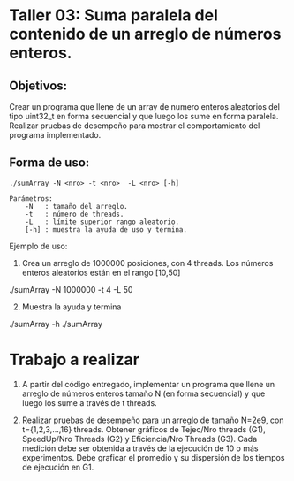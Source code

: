# Taller 03: Suma paralela del contenido de un arreglo de números enteros.

## Objetivos:

Crear un programa que llene de un array de numero enteros aleatorios del tipo uint32_t en forma secuencial y que luego los sume en forma paralela. Realizar pruebas de desempeño para mostrar el comportamiento del programa implementado.

## Forma de uso:
```
./sumArray -N <nro> -t <nro>  -L <nro> [-h]

Parámetros:
	-N   : tamaño del arreglo.
	-t   : número de threads.
	-L   : límite superior rango aleatorio.
	[-h] : muestra la ayuda de uso y termina.
``` 
Ejemplo de uso:

1) Crea un arreglo de 1000000 posiciones, con 4 threads. 
   Los números enteros aleatorios están en el rango [10,50]

./sumArray -N 1000000 -t 4 -L 50

2) Muestra la ayuda y termina

./sumArray -h
./sumArray


Trabajo a realizar
==================
1) A partir del código entregado, implementar un programa que llene un arreglo de números enteros tamaño N (en forma secuencial) y que luego los sume a través de t threads.
   
2) Realizar pruebas de desempeño para un arreglo de tamaño N=2e9, con t={1,2,3,...,16} threads.
   Obtener gráficos de Tejec/Nro threads (G1), SpeedUp/Nro Threads (G2) y Eficiencia/Nro Threads (G3). 
   Cada medición debe ser obtenida a través de la ejecución de 10 o más experimentos. Debe graficar el promedio y su dispersión de los tiempos de ejecución en G1.




